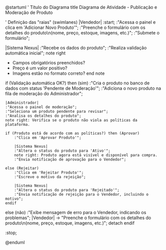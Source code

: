@startuml
' Título do Diagrama
title Diagrama de Atividade - Publicação e Moderação de Produto

' Definição das "raias" (swimlanes)
|Vendedor|
:start;
:"Acessa o painel e clica em 'Adicionar Novo Produto'";
:"Preenche o formulário com os detalhes do produto\n(nome, preço, estoque, imagens, etc.)";
:"Submete o formulário";

|Sistema Nexus|
:"Recebe os dados do produto";
:"Realiza validação automática inicial";
note right

- Campos obrigatórios preenchidos?
- Preço é um valor positivo?
- Imagens estão no formato correto?
  end note

if (Validação automática OK?) then (sim)
:"Cria o produto no banco de dados com status 'Pendente de Moderação'";
:"Adiciona o novo produto na fila de moderação do Administrador";

    |Administrador|
    :"Acessa o painel de moderação";
    :"Seleciona um produto pendente para revisar";
    :"Analisa os detalhes do produto";
    note right: Verifica se o produto não viola as políticas da plataforma.

    if (Produto está de acordo com as políticas?) then (Aprovar)
        :"Clica em 'Aprovar Produto'";

        |Sistema Nexus|
        :"Altera o status do produto para 'Ativo'";
        note right: Produto agora está visível e disponível para compra.
        :"Envia notificação de aprovação para o Vendedor";

    else (Rejeitar)
        :"Clica em 'Rejeitar Produto'";
        :"Escreve o motivo da rejeição";

        |Sistema Nexus|
        :"Altera o status do produto para 'Rejeitado'";
        :"Envia notificação de rejeição para o Vendedor, incluindo o motivo";
    endif

else (não)
:"Exibe mensagem de erro para o Vendedor, indicando os problemas";
|Vendedor|
-> "Preenche o formulário com os detalhes do produto\n(nome, preço, estoque, imagens, etc.)";
detach
endif

:stop;

@enduml

